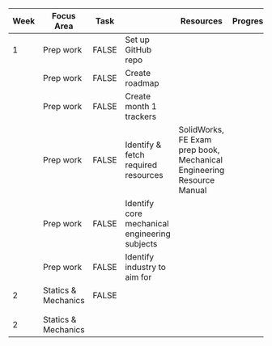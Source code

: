 | Week | Focus Area          | Task  |                                               | Resources                                                             | Progress | Notes |
|------|---------------------|-------|-----------------------------------------------|-----------------------------------------------------------------------|----------|-------|
| 1    | Prep work           | FALSE | Set up GitHub repo                            |                                                                       |          |       |
|      | Prep work           | FALSE | Create roadmap                                |                                                                       |          |       |
|      | Prep work           | FALSE | Create month 1 trackers                       |                                                                       |          |       |
|      | Prep work           | FALSE | Identify & fetch required resources           | SolidWorks, FE Exam prep book, Mechanical Engineering Resource Manual |          |       |
|      | Prep work           | FALSE | Identify core mechanical engineering subjects |                                                                       |          |       |
|      | Prep work           | FALSE | Identify industry to aim for                  |                                                                       |          |       |
| 2    | Statics & Mechanics | FALSE |                                               |                                                                       |          |       |
|      |                     |       |                                               |                                                                       |          |       |
|      |                     |       |                                               |                                                                       |          |       |
| 2    | Statics & Mechanics |       |                                               |                                                                       |          |       |
